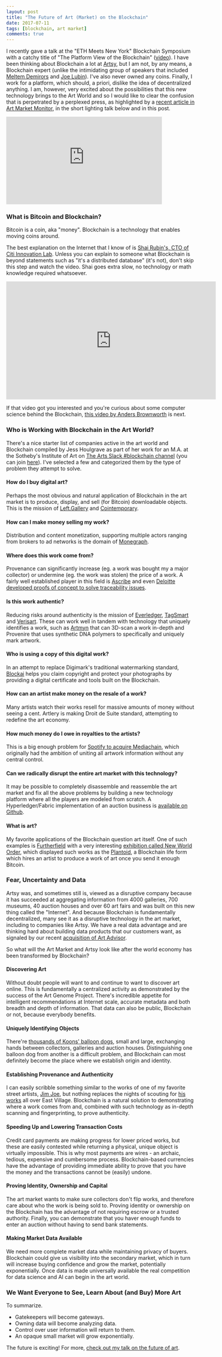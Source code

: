 ```yaml
---
layout: post
title: "The Future of Art (Market) on the Blockchain"
date: 2017-07-11
tags: [blockchain, art market]
comments: true
---
```

I recently gave a talk at the "ETH Meets New York" Blockchain Symposium with a catchy title of "The Platform View of the Blockchain" ([video](https://www.video.ethz.ch/events/2017/eth-meets-ny/blockchain/26c6cde8-7239-439b-bfc3-9a96f84e49ca.html)). I have been thinking about Blockchain a lot at [Artsy](https://www.artsy.net), but I am not, by any means, a Blockchain expert (unlike the intimidating group of speakers that included [Meltem Demirors](https://www.linkedin.com/in/meltdem/) and [Joe Lubin](https://www.linkedin.com/in/joseph-lubin-48406489/)). I've also never owned any coins. Finally, I work for a platform, which should, a priori, dislike the idea of decentralized anything. I am, however, very excited about the possibilities that this new technology brings to the Art World and so I would like to clear the confusion that is perpetrated by a perplexed press, as highlighted by a [recent article in Art Market Monitor](https://www.artmarketmonitor.com/2017/07/10/the-continuing-confusion-around-art-coin-art-block-chain/), in the short lighting talk below and in this post.

<iframe width="416" height="234" src="https://www.video.ethz.ch/etc/designs/mmp/paella/video.html?id=26c6cde8-7239-439b-bfc3-9a96f84e49ca" frameborder="0" allowfullscreen></iframe>

### What is Bitcoin and Blockchain?

Bitcoin is a coin, aka "money". Blockchain is a technology that enables moving coins around.

The best explanation on the Internet that I know of is [Shai Rubin's, CTO of Citi Innovation Lab](https://youtu.be/93E_GzvpMA0). Unless you can explain to someone what Blockchain is beyond statements such as "it's a distributed database" (it's not), don't skip this step and watch the video. Shai goes extra slow, no technology or math knowledge required whatsoever.

<iframe width="560" height="315" src="https://www.youtube.com/embed/93E_GzvpMA0" frameborder="0" allowfullscreen></iframe><br>

If that video got you interested and you're curious about some computer science behind the Blockchain, [this video by Anders Brownworth](https://www.youtube.com/watch?v=_160oMzblY8) is next.

### Who is Working with Blockchain in the Art World?

There's a nice starter list of companies active in the art world and Blockchain compiled by Jess Houlgrave as part of her work for an M.A. at the Sotheby's Institute of Art on [The Arts Slack #blockchain channel](https://thearts.slack.com/archives/C5YN7BY6R/p1498230417603305) (you can join [here](https://web.archive.org/web/20160731120137/https://thearts.herokuapp.com/)). I've selected a few and categorized them by the type of problem they attempt to solve.

#### How do I buy digital art?

Perhaps the most obvious and natural application of Blockchain in the art market is to produce, display, and sell (for Bitcoin) downloadable objects. This is the mission of [Left.Gallery](https://left.gallery) and [Cointemporary](https://web.archive.org/web/20170912005750/https://cointemporary.com).

#### How can I make money selling my work?

Distribution and content monetization, supporting multiple actors ranging from brokers to ad networks is the domain of [Monegraph](https://monegraph.com).

#### Where does this work come from?

Provenance can significantly increase (eg. a work was bought my a major collector) or undermine (eg. the work was stolen) the price of a work. A fairly well established player in this field is [Ascribe](https://www.ascribe.io) and even [Deloitte developed proofs of concept to solve traceability issues](https://web.archive.org/web/20161025133624/https://www2.deloitte.com/lu/en/pages/technology/articles/Blockchain-proof-concept-solve-traceability-issues-art.html).

#### Is this work authentic?

Reducing risks around authenticity is the mission of [Everledger](https://www.everledger.io), [TagSmart](https://www.tagsmart.com) and [Verisart](https://www.verisart.com). These can work well in tandem with technology that uniquely identifies a work, such as [Artmyn](https://artmyn.com) that can 3D-scan a work in-depth and Provenire that uses synthetic DNA polymers to specifically and uniquely mark artwork.

#### Who is using a copy of this digital work?

In an attempt to replace Digimark's traditional watermarking standard, [Blockai](https://blockai.com) helps you claim copyright and protect your photographs by providing a digital certificate and tools built on the Blockchain.

#### How can an artist make money on the resale of a work?

Many artists watch their works resell for massive amounts of money without seeing a cent. Artlery is making Droit de Suite standard, attempting to redefine the art economy.

#### How much money do I owe in royalties to the artists?

This is a big enough problem for [Spotify to acquire Mediachain](https://techcrunch.com/2017/04/26/spotify-acquires-Blockchain-startup-mediachain-to-solve-musics-attribution-problem), which originally had the ambition of uniting all artwork information without any central control.

#### Can we radically disrupt the entire art market with this technology?

It may be possible to completely disassemble and reassemble the art market and fix all the above problems by building a new technology platform where all the players are modeled from scratch. A Hyperledger/Fabric implementation of an auction business is [available on Github](https://github.com/ITPeople-Blockchain/auction).

#### What is art?

My favorite applications of the Blockchain question art itself. One of such examples is [Furtherfield](https://furtherfield.org) with a very interesting [exhibition called New World Order](https://www.furtherfield.org/new-world-order), which displayed such works as the [Plantoid](https://okhaos.com/plantoids), a Blockchain life form which hires an artist to produce a work of art once you send it enough Bitcoin.

### Fear, Uncertainty and Data

Artsy was, and sometimes still is, viewed as a disruptive company because it has succeeded at aggregating information from 4000 galleries, 700 museums, 40 auction houses and over 60 art fairs and was built on this new thing called the "Internet". And because Blockchain is fundamentally decentralized, many see it as a disruptive technology in the art market, including to companies like Artsy. We have a real data advantage and are thinking hard about building data products that our customers want, as signaled by our recent [acquisition of Art Advisor](https://www.wired.com/2017/05/inside-artsys-quest-make-love-art-much-music).

So what will the Art Market and Artsy look like after the world economy has been transformed by Blockchain?

#### Discovering Art

Without doubt people will want to and continue to want to discover art online. This is fundamentally a centralized activity as demonstrated by the success of the Art Genome Project. There's incredible appetite for intelligent recommendations at Internet scale, accurate metadata and both breadth and depth of information. That data can also be public, Blockchain or not, because everybody benefits.

#### Uniquely Identifying Objects

There're [thousands of Koons' balloon dogs](https://www.artsy.net/search?q=balloon%20dog), small and large, exchanging hands between collectors, galleries and auction houses. Distinguishing one balloon dog from another is a difficult problem, and Blockchain can most definitely become the place where we establish origin and identity.

#### Establishing Provenance and Authenticity

I can easily scribble something similar to the works of one of my favorite street artists, [Jim Joe](https://www.artsy.net/artist/jim-joe), but nothing replaces the nights of scouting for [his works](https://art.dblock.org/tags/jim%20joe/) all over East Village. Blockchain is a natural solution to demonstrating where a work comes from and, combined with such technology as in-depth scanning and fingerprinting, to prove authenticity.

#### Speeding Up and Lowering Transaction Costs

Credit card payments are making progress for lower priced works, but these are easily contested while returning a physical, unique object is virtually impossible. This is why most payments are wires - an archaic, tedious, expensive and cumbersome process. Blockchain-based currencies have the advantage of providing immediate ability to prove that you have the money and the transactions cannot be (easily) undone.

#### Proving Identity, Ownership and Capital

The art market wants to make sure collectors don't flip works, and therefore care about who the work is being sold to. Proving identity or ownership on the Blockchain has the advantage of not requiring escrow or a trusted authority. Finally, you can demonstrate that you haver enough funds to enter an auction without having to send bank statements.

#### Making Market Data Available

We need more complete market data while maintaining privacy of buyers. Blockchain could give us visibility into the secondary market, which in turn will increase buying confidence and grow the market, potentially exponentially. Once data is made universally available the real competition for data science and AI can begin in the art world.

### We Want Everyone to See, Learn About (and Buy) More Art

To summarize.

* Gatekeepers will become gateways.
* Owning data will become analyzing data.
* Control over user information will return to them.
* An opaque small market will grow exponentially.

The future is exciting! For more, [check out my talk on the future of art](https://www.youtube.com/watch?v=CEkJLhA1R0w).



